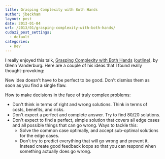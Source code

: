 ```yaml
---
title: Grasping Complexity with Both Hands
author: jbeckham
layout: post
date: 2013-01-04
url: /2013/01/grasping-complexity-with-both-hands/
cudazi_post_settings:
  - default
categories:
  - Dev
---
```

I really enjoyed this talk, [Grasping Complexity with Both Hands][1] ([outline][2]), by Glenn Vanderburg. Here are a couple of his ideas that I found really thought-provoking:

New idea doesn't have to be perfect to be good. Don't dismiss them as soon as you find a single flaw.

How to make decisions in the face of truly complex problems:

  * <span style="line-height: 13px;" data-mce-mark="1">Don't think in terms of right and wrong solutions. Think in terms of costs, benefits, and risks.</span>
  * Don't expect a perfect and complete answer. Try to find 80/20 solutions.
  * Don't expect to find a perfect, simple solution that covers all edge cases and all possible things that can go wrong. Ways to tackle this: 
      * Solve the common case optimally, and accept sub-optimal solutions for the edge cases.
      * Don't try to predict everything that will go wrong and prevent it. Instead create good feedback loops so that you can respond when something actually does go wrong.

 [1]: http://www.everytalk.tv/talks/1773-Golden-Gate-Ruby-Conference-Grasping-Complexity-with-Both-Hands
 [2]: https://github.com/newhavenrb/conferences/wiki/Grasping-Complexity-with-Both-Hands